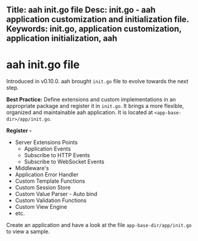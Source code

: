Title: aah init.go file
Desc: init.go - aah application customization and initialization file.
Keywords: init.go, application customization, application initialization, aah
---
# aah init.go file

Introduced in <span class="badge lb-sm">v0.10.0</span>. aah brought `init.go` file to evolve towards the next step.

<div class="alert alert-info-green">
<p><strong>Best Practice:</strong> Define extensions and custom implementations in an appropriate package and register it in <code>init.go</code>. It brings a more flexible, organized and maintainable aah application. It is located at <code>&lt;app-base-dir&gt;/app/init.go</code>.</p>
</div>


**Register -**

  * Server Extensions Points
      - Application Events
      - Subscribe to HTTP Events
      - Subscribe to WebSocket Events
  * Middleware's
  * Application Error Handler
  * Custom Template Functions
  * Custom Session Store
  * Custom Value Parser - Auto bind
  * Custom Validation Functions
  * Custom View Engine
  * etc.

Create an application and have a look at the file `app-base-dir/app/init.go` to view a sample.
